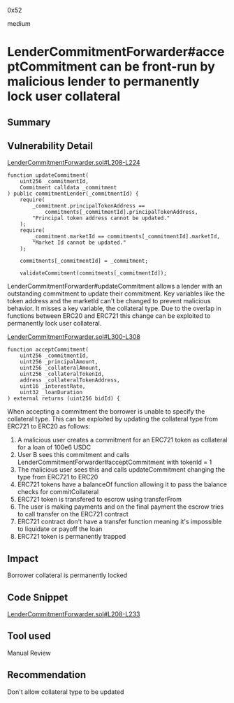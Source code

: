 0x52

medium

# LenderCommitmentForwarder#acceptCommitment can be front-run by malicious lender to permanently lock user collateral

## Summary

## Vulnerability Detail

[LenderCommitmentForwarder.sol#L208-L224](https://github.com/sherlock-audit/2023-03-teller/blob/main/teller-protocol-v2/packages/contracts/contracts/LenderCommitmentForwarder.sol#L208-L224)

    function updateCommitment(
        uint256 _commitmentId,
        Commitment calldata _commitment
    ) public commitmentLender(_commitmentId) {
        require(
            _commitment.principalTokenAddress ==
                commitments[_commitmentId].principalTokenAddress,
            "Principal token address cannot be updated."
        );
        require(
            _commitment.marketId == commitments[_commitmentId].marketId,
            "Market Id cannot be updated."
        );

        commitments[_commitmentId] = _commitment;

        validateCommitment(commitments[_commitmentId]);

LenderCommitmentForwarder#updateCommitment allows a lender with an outstanding commitment to update their commitment. Key variables like the token address and the marketId can't be changed to prevent malicious behavior. It misses a key variable, the collateral type. Due to the overlap in functions between ERC20 and ERC721 this change can be exploited to permanently lock user collateral.

[LenderCommitmentForwarder.sol#L300-L308](https://github.com/sherlock-audit/2023-03-teller/blob/main/teller-protocol-v2/packages/contracts/contracts/LenderCommitmentForwarder.sol#L300-L308)

    function acceptCommitment(
        uint256 _commitmentId,
        uint256 _principalAmount,
        uint256 _collateralAmount,
        uint256 _collateralTokenId,
        address _collateralTokenAddress,
        uint16 _interestRate,
        uint32 _loanDuration
    ) external returns (uint256 bidId) {

When accepting a commitment the borrower is unable to specify the collateral type. This can be exploited by updating the collateral type from ERC721 to ERC20 as follows:

1) A malicious user creates a commitment for an ERC721 token as collateral for a loan of 100e6 USDC
2) User B sees this commitment and calls LenderCommitmentForwarder#acceptCommitment with tokenId = 1
3) The malicious user sees this and calls updateCommitment changing the type from ERC721 to ERC20
4) ERC721 tokens have a balanceOf function allowing it to pass the balance checks for commitCollateral
5) ERC721 token is transfered to escrow using transferFrom
6) The user is making payments and on the final payment the escrow tries to call transfer on the ERC721 contract
7) ERC721 contract don't have a transfer function meaning it's impossible to liquidate or payoff the loan
8) ERC721 token is permanently trapped

## Impact

Borrower collateral is permanently locked

## Code Snippet

[LenderCommitmentForwarder.sol#L208-L233](https://github.com/sherlock-audit/2023-03-teller/blob/main/teller-protocol-v2/packages/contracts/contracts/LenderCommitmentForwarder.sol#L208-L233)

## Tool used

Manual Review

## Recommendation

Don't allow collateral type to be updated